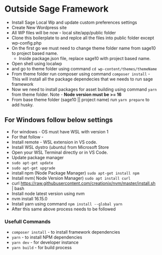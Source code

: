 # Outside Sage Framework #

* Install Sage Local Wp and update custom preferences settings
* Create New Wordpress site 
* All WP files will be now - local site/app/public folder
* Clone this boilerplate to and replce all the files into public folder except wp-config.php
* On the first go we must need to change theme folder name from sage10 to project based name.
   * Inside package.json file, replace sage10 with project based name.
* Open shell using localwp 
* and go to theme folder using command `` cd wp-content/themes/themeName ``
* From theme folder run composer using command `` composer install `` - This will install all the package dependecies that we needs to run sage framework
* Now we need to install packages for asset building using command `` yarn `` from theme folder. Note - **Node version must be >= 16**
* From base theme folder (sage10 || project name)  run `` yarn prepare `` to add husky.

## For Windows follow below settings ##
* For windows - OS must have WSL with version 1
* For that follow - 
* Install remote - WSL extension in VS code.
* Install WSL dystro (ubuntu) from Microsoft Store
* Open your WSL Terminal directly or in VS Code.
* Update package manager
* ``sudo apt-get update``
* ``sudo apt-get upgrade``
* install npm (Node Package Manager) `` sudo apt-get install npm ``
* Install nvm( Node Version Manager) `` sudo apt install curl ``
* curl https://raw.githubusercontent.com/creationix/nvm/master/install.sh | bash 
* Install node latest version using nvm
* nvm install 16.15.0
* Install yarn using command `` npm install --global yarn ``
* After this same above process needs to be followed


### Usefull Commands ###
* `` composer install `` - to install framework dependencies
* `` yarn `` - to install NPM dependencies
* `` yarn dev `` - for developer instance
* `` yarn build `` - for build process
